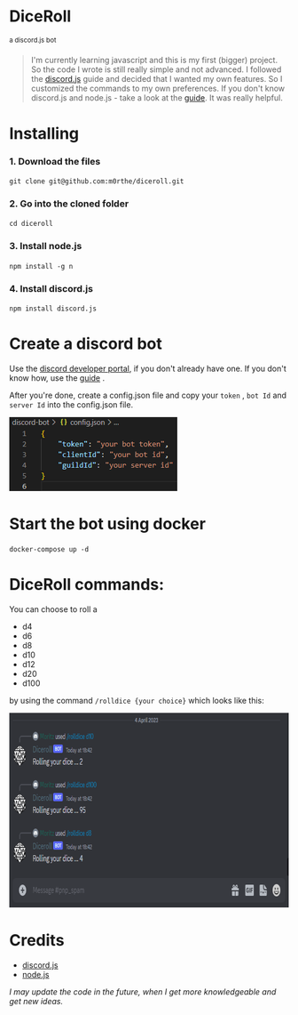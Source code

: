 # **DiceRoll** 
<sup>a discord.js bot</sup>

>I'm currently learning javascript and this is my first (bigger) project. So the code I wrote is still really simple and not advanced.
I followed the [discord.js](https://github.com/discordjs/discord.js/) guide and decided that I wanted my own features. 
So I customized the commands to my own preferences. 
If you don't know discord.js and node.js - take a look at the [guide](https://discordjs.guide/#before-you-begin). It was really helpful.

# **Installing**

### 1. Download the files ###

`git clone git@github.com:m0rthe/diceroll.git`

### 2. Go into the cloned folder ###

`cd diceroll`

### 3. Install node.js ###

`npm install -g n`

### 4. Install discord.js ###

`npm install discord.js`

# **Create a discord bot**

Use the [discord developer portal](https://discord.com/developers/), if you don't already have one.
If you don't know how, use the [guide](https://discordjs.guide/preparations/setting-up-a-bot-application.html#creating-your-bot/) . 

After you're done, create a config.json file and copy your `token` , `bot Id` and `server Id` into the config.json file. 

<img src="/images/config_file.png" width="303" height="133" />

# **Start the bot using docker**
`docker-compose up -d`

# DiceRoll commands:
You can choose to roll a 
- d4
- d6
- d8
- d10
- d12
- d20
- d100

by using the command `/rolldice {your choice}` which looks like this:

<img src="/images/preview.png" width="788" height="350" />

# Credits #
- [discord.js](https://github.com/discordjs/discord.js/)
- [node.js](https://nodejs.org/en/download/current/)

*I may update the code in the future, when I get more knowledgeable and get new ideas.*
